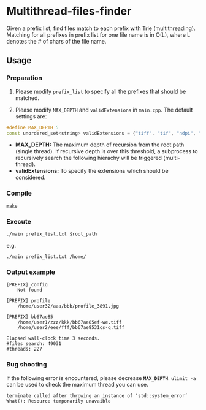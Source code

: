# Multithread-files-finder
Given a prefix list, find files match to each prefix with Trie (multithreading). Matching for all prefixes in prefix list for one file name is in O(L), where L denotes the # of chars of the file name.

## Usage
### Preparation
1. Please modify `prefix_list` to specify all the prefixes that should be matched.

2. Please modify `MAX_DEPTH` and `validExtensions` in `main.cpp`. The default settings are:
```cpp
#define MAX_DEPTH 5
const unordered_set<string> validExtensions = {"tiff", "tif", "ndpi", "png", "jpg", "jpeg"};
```
- **MAX_DEPTH:** The maximum depth of recursion from the root path (single thread). If recursive depth is over this threshold, a subprocess to recursively search the following hierachy will be triggered (multi-thread).
- **validExtensions:** To specify the extensions which should be considered.
### Compile
```
make
```
### Execute
```script
./main prefix_list.txt $root_path
```
e.g.
```
./main prefix_list.txt /home/
```
### Output example
```script
[PREFIX] config
    Not found

[PREFIX] profile
    /home/user32/aaa/bbb/profile_3891.jpg

[PREFIX] bb67ae85
    /home/user1/zzz/kkk/bb67ae85ef-we.tiff
    /home/user2/eee/fff/bb67ae8531cs-q.tiff

Elapsed wall-clock time 3 seconds.
#files search: 49031
#threads: 227
```
### Bug shooting
If the following error is encountered, please decrease **`MAX_DEPTH`**. `ulimit -a` can be used to check the maximum thread you can use.
```
terminate called after throwing an instance of ‘std::system_error’ What(): Resource temporarily unavaible
```
